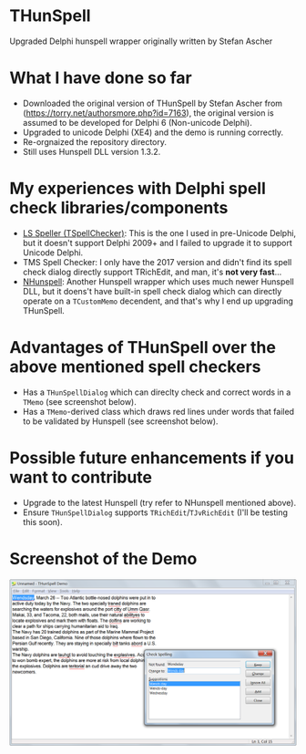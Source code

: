 # THunSpell
Upgraded Delphi hunspell wrapper originally written by Stefan Ascher

# What I have done so far
- Downloaded the original version of THunSpell by Stefan Ascher from (https://torry.net/authorsmore.php?id=7163),
  the original version is assumed to be developed for Delphi 6 (Non-unicode Delphi).
- Upgraded to unicode Delphi (XE4) and the demo is running correctly.
- Re-orgnaized the repository directory.
- Still uses Hunspell DLL version 1.3.2.

# My experiences with Delphi spell check libraries/components
- [LS Speller (TSpellChecker)](https://www.luziusschneider.com/SpellerHome.htm): This is the one I used in pre-Unicode Delphi, but it doesn't support Delphi 2009+ and I failed to upgrade it to support Unicode Delphi.
- TMS Spell Checker: I only have the 2017 version and didn't find its spell check dialog directly support TRichEdit, and man, it's **not very fast**...
- [NHunspell](https://sourceforge.net/projects/nhunspelldelphi/): Another Hunspell wrapper which uses much newer Hunspell DLL, but it doens't have built-in spell check dialog which can directly operate on a `TCustomMemo` decendent, and that's why I end up upgrading  THunSpell.

# Advantages of THunSpell over the above mentioned spell checkers
- Has a `THunSpellDialog` which can direclty check and correct words in a `TMemo` (see screenshot below).
- Has a `TMemo`-derived class which draws red lines under words that failed to be validated by Hunspell (see screenshot below).


# Possible future enhancements if you want to contribute
- Upgrade to the latest Hunspell (try refer to NHunspell mentioned above).
- Ensure `THunSpellDialog` supports `TRichEdit`/`TJvRichEdit` (I'll be testing this soon).

# Screenshot of the Demo
![Screenshot of the Demo](THunSpell-Demo.png)
